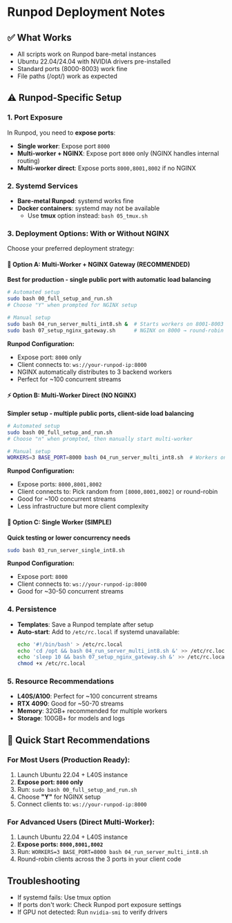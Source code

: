 # Runpod Deployment Notes

## ✅ What Works
- All scripts work on Runpod bare-metal instances
- Ubuntu 22.04/24.04 with NVIDIA drivers pre-installed
- Standard ports (8000-8003) work fine
- File paths (/opt/) work as expected

## ⚠️ Runpod-Specific Setup

### 1. Port Exposure
In Runpod, you need to **expose ports**:
- **Single worker**: Expose port `8000`
- **Multi-worker + NGINX**: Expose port `8000` only (NGINX handles internal routing)
- **Multi-worker direct**: Expose ports `8000,8001,8002` if no NGINX

### 2. Systemd Services
- **Bare-metal Runpod**: systemd works fine
- **Docker containers**: systemd may not be available
  - Use **tmux** option instead: `bash 05_tmux.sh`

### 3. Deployment Options: With or Without NGINX

Choose your preferred deployment strategy:

#### 🎯 **Option A: Multi-Worker + NGINX Gateway (RECOMMENDED)**
**Best for production - single public port with automatic load balancing**

```bash
# Automated setup
sudo bash 00_full_setup_and_run.sh
# Choose "Y" when prompted for NGINX setup

# Manual setup
sudo bash 04_run_server_multi_int8.sh &  # Starts workers on 8001-8003
sudo bash 07_setup_nginx_gateway.sh      # NGINX on 8000 → round-robin to workers
```

**Runpod Configuration:**
- Expose port: `8000` only
- Client connects to: `ws://your-runpod-ip:8000`
- NGINX automatically distributes to 3 backend workers
- Perfect for ~100 concurrent streams

#### ⚡ **Option B: Multi-Worker Direct (NO NGINX)**  
**Simpler setup - multiple public ports, client-side load balancing**

```bash
# Automated setup
sudo bash 00_full_setup_and_run.sh
# Choose "n" when prompted, then manually start multi-worker

# Manual setup
WORKERS=3 BASE_PORT=8000 bash 04_run_server_multi_int8.sh  # Workers on 8000-8002
```

**Runpod Configuration:**
- Expose ports: `8000,8001,8002`
- Client connects to: Pick random from `[8000,8001,8002]` or round-robin
- Good for ~100 concurrent streams
- Less infrastructure but more client complexity

#### 🔧 **Option C: Single Worker (SIMPLE)**
**Quick testing or lower concurrency needs**

```bash
sudo bash 03_run_server_single_int8.sh
```

**Runpod Configuration:**
- Expose port: `8000`
- Client connects to: `ws://your-runpod-ip:8000`
- Good for ~30-50 concurrent streams

### 4. Persistence
- **Templates**: Save a Runpod template after setup
- **Auto-start**: Add to `/etc/rc.local` if systemd unavailable:
  ```bash
  echo '#!/bin/bash' > /etc/rc.local
  echo 'cd /opt && bash 04_run_server_multi_int8.sh &' >> /etc/rc.local
  echo 'sleep 10 && bash 07_setup_nginx_gateway.sh &' >> /etc/rc.local
  chmod +x /etc/rc.local
  ```

### 5. Resource Recommendations
- **L40S/A100**: Perfect for ~100 concurrent streams
- **RTX 4090**: Good for ~50-70 streams
- **Memory**: 32GB+ recommended for multiple workers
- **Storage**: 100GB+ for models and logs

## 🚀 Quick Start Recommendations

### For Most Users (Production Ready):
1. Launch Ubuntu 22.04 + L40S instance
2. **Expose port: `8000` only**
3. Run: `sudo bash 00_full_setup_and_run.sh`
4. Choose **"Y"** for NGINX setup
5. Connect clients to: `ws://your-runpod-ip:8000`

### For Advanced Users (Direct Multi-Worker):
1. Launch Ubuntu 22.04 + L40S instance  
2. **Expose ports: `8000,8001,8002`**
3. Run: `WORKERS=3 BASE_PORT=8000 bash 04_run_server_multi_int8.sh`
4. Round-robin clients across the 3 ports in your client code

## Troubleshooting
- If systemd fails: Use tmux option
- If ports don't work: Check Runpod port exposure settings
- If GPU not detected: Run `nvidia-smi` to verify drivers
